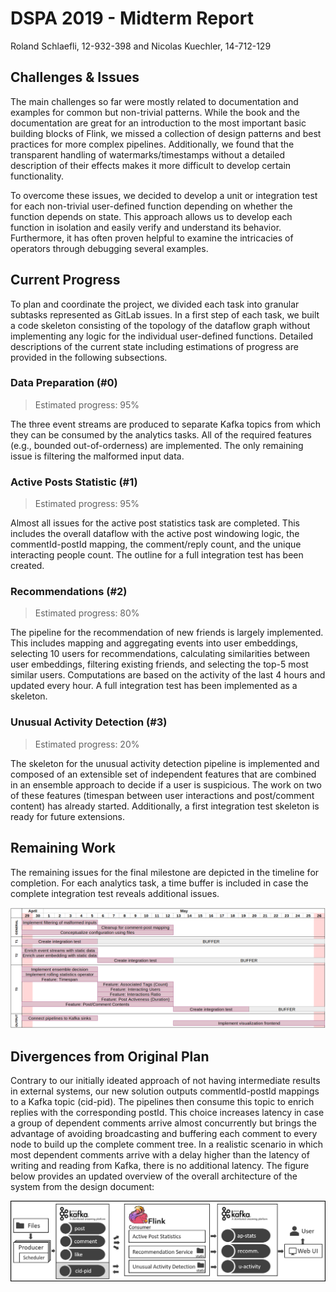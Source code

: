 # DSPA 2019 - Midterm Report

Roland Schlaefli, 12-932-398 and Nicolas Kuechler, 14-712-129

## Challenges & Issues

The main challenges so far were mostly related to documentation and examples for common but non-trivial patterns. While the book and the documentation are great for an introduction to the most important basic building blocks of Flink, we missed a collection of design patterns and best practices for more complex pipelines. Additionally, we found that the transparent handling of watermarks/timestamps without a detailed description of their effects makes it more difficult to develop certain functionality.

To overcome these issues, we decided to develop a unit or integration test for each non-trivial user-defined function depending on whether the function depends on state. This approach allows us to develop each function in isolation and easily verify and understand its behavior. Furthermore, it has often proven helpful to examine the intricacies of operators through debugging several examples.

## Current Progress

To plan and coordinate the project, we divided each task into granular subtasks represented as GitLab issues. In a first step of each task, we built a code skeleton consisting of the topology of the dataflow graph without implementing any logic for the individual user-defined functions. Detailed descriptions of the current state including estimations of progress are provided in the following subsections.

### Data Preparation (#0)

> Estimated progress: 95%

The three event streams are produced to separate Kafka topics from which they can be consumed by the analytics tasks. All of the required features (e.g., bounded out-of-orderness) are implemented. The only remaining issue is filtering the malformed input data.

### Active Posts Statistic (#1)

> Estimated progress: 95%

Almost all issues for the active post statistics task are completed.
This includes the overall dataflow with the active post windowing logic, the commentId-postId mapping, the comment/reply count, and the unique interacting people count. The outline for a full integration test has been created.

### Recommendations (#2)

> Estimated progress: 80%

The pipeline for the recommendation of new friends is largely implemented. This includes mapping and aggregating events into user embeddings, selecting 10 users for recommendations, calculating similarities between user embeddings, filtering existing friends, and selecting the top-5 most similar users. Computations are based on the activity of the last 4 hours and updated every hour. A full integration test has been implemented as a skeleton.

### Unusual Activity Detection (#3)

> Estimated progress: 20%

The skeleton for the unusual activity detection pipeline is implemented and composed of an extensible set of independent features that are combined in an ensemble approach to decide if a user is suspicious.
The work on two of these features (timespan between user interactions and post/comment content) has already started. Additionally, a first integration test skeleton is ready for future extensions.

## Remaining Work

The remaining issues for the final milestone are depicted in the timeline for completion. For each analytics task, a time buffer is included in case the complete integration test reveals additional issues.

![ms3_planning.png](ms3_planning.png)

## Divergences from Original Plan

Contrary to our initially ideated approach of not having intermediate results in external systems, our new solution outputs commentId-postId mappings to a Kafka topic (cid-pid). The pipelines then consume this topic to enrich replies with the corresponding postId. This choice increases latency in case a group of dependent comments arrive almost concurrently but brings the advantage of avoiding broadcasting and buffering each comment to every node to build up the complete comment tree. In a realistic scenario in which most dependent comments arrive with a delay higher than the latency of writing and reading from Kafka, there is no additional latency. The figure below provides an updated overview of the overall architecture of the system from the design document:

![architecture-overview-v2.png](architecture-overview-v2.png)
